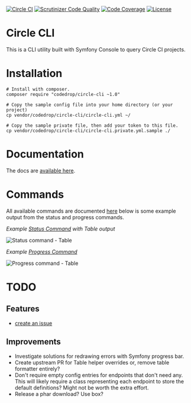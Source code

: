 [![Circle CI](https://circleci.com/gh/code-drop/Circle-CLI.svg?style=svg)](https://circleci.com/gh/code-drop/Circle-CLI)
[![Scrutinizer Code Quality](https://scrutinizer-ci.com/g/code-drop/Circle-CLI/badges/quality-score.png?b=master)](https://scrutinizer-ci.com/g/code-drop/Circle-CLI/?branch=master)
[![Code Coverage](https://scrutinizer-ci.com/g/code-drop/Circle-CLI/badges/coverage.png?b=master)](https://scrutinizer-ci.com/g/code-drop/Circle-CLI/?branch=master)
[![License](https://poser.pugx.org/codedrop/circle-cli/license.svg)](https://packagist.org/packages/codedrop/circle-cli)

# Circle CLI

This is a CLI utility built with Symfony Console to query Circle CI projects.

# Installation

    # Install with composer.
    composer require "codedrop/circle-cli ~1.0"

    # Copy the sample config file into your home directory (or your project)
    cp vendor/codedrop/circle-cli/circle-cli.yml ~/

    # Copy the sample private file, then add your token to this file.
    cp vendor/codedrop/circle-cli/circle-cli.private.yml.sample ./

# Documentation

The docs are [available here](http://code-drop.github.io/Circle-CLI/index.html).

# Commands

All available commands are documented [here](http://code-drop.github.io/Circle-CLI/Circle/Command.html) below
is some example output from the status and progress commands.

*Example [Status Command](http://code-drop.github.io/Circle-CLI/Circle/Command/StatusCommand.html) with Table output*

![Status command - Table](https://raw.githubusercontent.com/code-drop/Circle-CLI/master/assets/status.jpg)

*Example [Progress Command](http://code-drop.github.io/Circle-CLI/Circle/Command/ProgressCommand.html)*

![Progress command - Table](https://raw.githubusercontent.com/code-drop/Circle-CLI/master/assets/progress-table.jpg)


# TODO

## Features

* [create an issue](https://github.com/code-drop/Circle-CLI/issues)

## Improvements

* Investigate solutions for redrawing errors with Symfony progress bar.
* Create upstream PR for Table helper overrides or, remove table formatter entirely?
* Don't require empty config entries for endpoints that don't need any. This will likely require a class representing
each endpoint to store the default definitions? Might not be worth the extra effort.
* Release a phar download? Use box?
